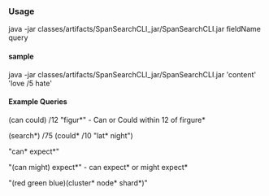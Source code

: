 ### Usage

java -jar classes/artifacts/SpanSearchCLI_jar/SpanSearchCLI.jar fieldName query

#### sample

java -jar classes/artifacts/SpanSearchCLI_jar/SpanSearchCLI.jar 'content' 'love /5 hate'

#### Example Queries

(can could) /12 "figur*" - Can or Could within 12 of firgure*

(search*) /75 (could* /10 "lat* night")

"can* expect*"

"(can might) expect*" - can expect* or might expect*

"(red green blue)(cluster* node* shard*)"
